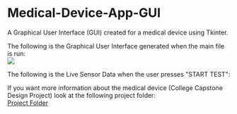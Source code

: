 # Medical-Device-App-GUI
A Graphical User Interface (GUI) created for a medical device using Tkinter. 

The following is the Graphical User Interface generated when the main file is run: <br />
![](Medical-Device-App-GUI/Application_GUI.jpg)

The following is the Live Sensor Data when the user presses "START TEST": <br />
[]()

If you want more information about the medical device (College Capstone Design Project) look at the following project folder: <br />
[Project Folder](https://drive.google.com/drive/u/0/folders/1WpzN3x42i1R4fN0WCJqcu4nOuEURvMxr)
